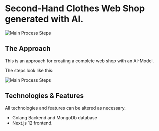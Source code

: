 # Second-Hand Clothes Web Shop generated with AI.

![Main Process Steps](https://github.com/TobiasGleiter/second-hand-clothes-web-shop/blob/main/images/landing-page.png?raw=true)

## The Approach

This is an approach for creating a complete web shop with an AI-Model.

The steps look like this:

![Main Process Steps](https://github.com/TobiasGleiter/second-hand-clothes-web-shop/blob/main/images/flowchart-main-process.png?raw=true)

## Technologies & Features

All technologies and features can be altered as necessary.

- Golang Backend and MongoDb database
- Next.js 12 frontend.
